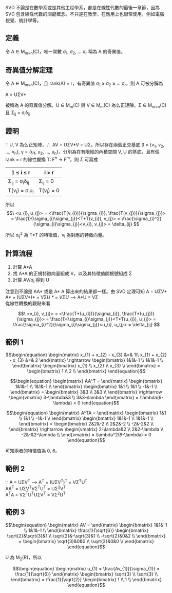 SVD 不論是在數學系或是其他工程學系，都是在線性代數的最後一章節，因為 SVD 包含線性代數的關鍵概念。不只是在教學，在應用上也很常使用，例如電腦視覺、統計學等。

## 定義
令 A ∈ M<sub>m×n</sub>(C)，唯一常數 σ<sub>1</sub>,  σ<sub>2</sub>, ... σ<sub>r</sub> 稱為 A 的奇異值。

## 奇異值分解定理
令 A ∈ M<sub>m×n</sub>(C)，且 rank(A) = r，有奇異值 σ<sub>1</sub> ≥ σ<sub>2</sub> ≥ ... σ<sub>r</sub>，則 A 可被分解為 

A = UΣV*

被稱為 A 的奇異值分解。U ∈ M<sub>m</sub>(C) 與 V ∈ M<sub>m</sub>(C) 為么正矩陣，Σ ∈ M<sub>m×n</sub>(C) 且 Σ<sub>ij</sub> = σ<sub>i</sub>δ<sub>ij</sub>

## 證明
∵ U, V 為么正矩陣，∴ AV = UΣV*V = UΣ。所以存在兩個正交基底 β = {v<sub>1</sub>, v<sub>2</sub>, ..., v<sub>n</sub>}, γ = {u<sub>1</sub>, u<sub>2</sub>, ..., u<sub>n</sub>}，分別為在有限維的內積空間 V, U 的基底，且有個 rank = r 的線性變換 T: F<sup>n</sup> -> F<sup>m</sup>，則 Σ 可寫成

| 1 ≤ i ≤ r | i > r |
| --- | --- |
| Σ<sub>ij</sub> = σ<sub>i</sub>δ<sub>ij</sub> | Σ<sub>ij</sub> = 0 |
| T(v<sub>i</sub>) = σ<sub>i</sub>u<sub>i</sub> | T(v<sub>i</sub>) = 0 |

所以 $$\ <u_{i}, u_{j}> = <\frac{T(v_{i})}{\sigma_{i}}, \frac{T(v_{j})}{\sigma_{j}}> = \frac{1}{\sigma_{i}\sigma_{j}}<T*T(v_{i}), v_{j}> = \frac{\sigma_{i}^2}{\sigma_{i}\sigma_{j}}<v_{i}, v_{j}> = \delta_{ij} $$

所以 σ<sub>ij</sub><sup>2</sup> 為 T*T 的特徵值，v<sub>i</sub> 為對應的特徵向量。

## 計算流程
1. 計算 A*A
2. 找 A*A 的正規特徵向量組成 V，以及其特徵值開根號組成 Σ
3. 計算 AV/σ<sub>i</sub> 得到 U

注意到不論是 AA* 或是 A* A 算出來的結果都一樣。由 SVD 定理可知 A = UΣV* \
A* = (UΣV*)* = VΣ*U * = VΣU* --> A*U = VΣ\
從線性轉換的觀點來看

$$\ <v_{i}, v_{j}> = <\frac{T*(u_{i})}{\sigma_{i}}, \frac{T*(u_{j})}{\sigma_{j}}> = \frac{1}{\sigma_{i}\sigma_{j}}<T*T(u_{i}), u_{j}> = \frac{\sigma_{i}^2}{\sigma_{i}\sigma_{j}}<u_{i}, u_{j}> = \delta_{ij} $$

## 範例 1
$$\begin{equation}
    \begin{matrix}
        x_{1} + x_{2} - x_{3} &=& 1\\
        x_{1} + x_{2} - x_{3} &=& 2
    \end{matrix}
    \rightarrow
    \begin{bmatrix}
        1&1&-1 \\
        1&1&-1 \\
    \end{bmatrix}
    \begin{bmatrix}
        x_{1} \\
        x_{2} \\
        x_{3} \\
    \end{bmatrix}
    =
    \begin{bmatrix}
        1 \\
        2 \\
    \end{bmatrix}
\end{equation}$$

$$\begin{equation}
    \begin{matrix}
        AA^T = 
    \end{matrix}
    \begin{bmatrix}
        1&1&-1 \\
        1&1&-1 \\
    \end{bmatrix}
    \begin{bmatrix}
        1&1 \\
        1&1 \\
        -1&-1 \\
    \end{bmatrix}
    =
    \begin{bmatrix}
        3&3 \\
        3&3 \\
    \end{bmatrix}
    \rightarrow
    \begin{vmatrix}
        3-\lambda&3 \\
        3&3-\lambda
    \end{vmatrix}
    = \lambda(6-\lambda) = 0
\end{equation}$$

$$\begin{equation}
    \begin{matrix}
        A^TA = 
    \end{matrix}
    \begin{bmatrix}
        1&1 \\
        1&1 \\
        -1&-1 \\
    \end{bmatrix}
    \begin{bmatrix}
        1&1&-1 \\
        1&1&-1 \\
    \end{bmatrix}
    =
    \begin{bmatrix}
        2&2&-2 \\
        2&2&-2 \\
        -2&-2&2 \\
    \end{bmatrix}
    \rightarrow
    \begin{vmatrix}
        2-\lambda&2 \\
        2&2-\lambda \\
        -2&-&2-\lambda \\
    \end{vmatrix}
    = \lambda^2(6-\lambda) = 0
\end{equation}$$

可知兩者的特徵值為 0, 6。

## 範例 2
∵ A = UΣV<sup>T</sup> --> A<sup>T</sup> = (UΣV<sup>T</sup>)<sup>T</sup> = VΣ<sup>T</sup>U<sup>T</sup>\
AA<sup>T</sup> = UΣV<sup>T</sup>VΣ<sup>T</sup>U<sup>T</sup> = UΣ<sup>2</sup>V<sup>T</sup>\
A<sup>T</sup>A = VΣ<sup>T</sup>U<sup>T</sup>UΣV<sup>T</sup> = VΣ<sup>2</sup>U<sup>T</sup>

## 範例 3
$$\begin{equation}
    \begin{matrix}
        AV = 
    \end{matrix}
    \begin{bmatrix}
        1&1&-1 \\
        1&1&-1 \\
    \end{bmatrix}
    \frac{1}{\sqrt{6}}
    \begin{bmatrix}
        \sqrt{2}&\sqrt{3}&1 \\
        \sqrt{2}&-\sqrt{3}&1 \\
        -\sqrt{2}&0&2 \\
    \end{bmatrix}
    =
    \begin{bmatrix}
        \sqrt{3}&0&0 \\
        \sqrt{3}&0&0 \\
    \end{bmatrix}
\end{equation}$$

U 為 M<sub>2</sub>(R)，所以

$$\begin{equation}
    \begin{matrix}
        u_{1} = \frac{Av_{1}}{\sigma_{1}} = \frac{1}{\sqrt{6}}
    \end{matrix}
    \begin{bmatrix}
        \sqrt{3} \\
        \sqrt{3} \\
    \end{bmatrix}
    = \frac{1}{\sqrt{2}}
    \begin{bmatrix}
        1 \\
        1 \\
    \end{bmatrix}
\end{equation}$$
